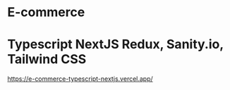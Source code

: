 # E-commerce
# Typescript NextJS Redux, Sanity.io, Tailwind CSS

https://e-commerce-typescript-nextjs.vercel.app/
